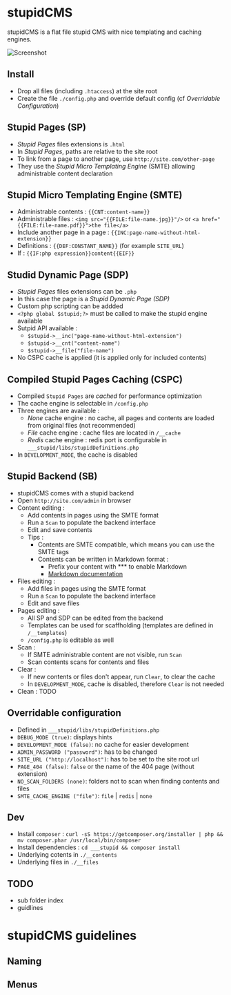 stupidCMS
=========

stupidCMS is a flat file stupid CMS with nice templating and caching engines.

![Screenshot](http://grabs.lucasmouilleron.com/Screen%20Shot%202015-11-23%20at%2015.50.59.png)

Install
-------
- Drop all files (including `.htaccess`) at the site root
- Create the file `./config.php` and override default config (cf _Overridable Configuration_)
	

Stupid Pages (SP)
-----------------
- _Stupid Pages_ files extensions is `.html`
- In _Stupid Pages_, paths are relative to the site root
- To link from a page to another page, use `http://site.com/other-page`
- They use the _Stupid Micro Templating Engine_ (SMTE) allowing administrable content declaration

Stupid Micro Templating Engine (SMTE)
-------------------------------------
- Administrable contents : `{{CNT:content-name}}`
- Administrable files : `<img src="{{FILE:file-name.jpg}}"/>` or `<a href="{{FILE:file-name.pdf}}">the file</a>`
- Include another page in a page : `{{INC:page-name-without-html-extension}}`
- Definitions : `{{DEF:CONSTANT_NAME}}` (for example `SITE_URL`)
- If : `{{IF:php expression}}content{{EIF}}`

Studid Dynamic Page (SDP)
-------------------------
- _Stupid Pages_ files extensions can be `.php`
- In this case the page is a _Stupid Dynamic Page (SDP)_
- Custom php scripting can be addded
- `<?php global $stupid;?>` must be called to make the stupid engine available
- Sutpid API available :
    - `$stupid->__inc("page-name-without-html-extension")`
    - `$stupid->__cnt("content-name")`
    - `$stupid->__file("file-name")`
- No CSPC cache is applied (it is applied only for included contents)

Compiled Stupid Pages Caching (CSPC)
------------------------------------
- Compiled `Stupid Pages` are _cached_ for performance optimization
- The cache engine is selectable in `/config.php`
- Three engines are available : 
    - _None_ cache engine : no cache, all pages and contents are loaded from original files (not recommended)
    - _File_ cache engine : cache files are located in `/__cache`
    - _Redis_ cache engine : redis port is configurable in `___stupid/libs/stupidDefinitions.php`
- In `DEVELOPMENT_MODE`, the cache is disabled

Stupid Backend (SB)
-------------------
- stupidCMS comes with a stupid backend
- Open `http://site.com/admin` in browser
- Content editing :
    - Add contents in pages using the SMTE format
    - Run a `Scan` to populate the backend interface
    - Edit and save contents
    - Tips : 
        - Contents are SMTE compatible, which means you can use the SMTE tags
        - Contents can be written in Markdown format :
            - Prefix your content with *** to enable Markdown
            - [Markdown documentation](https://github.com/adam-p/markdown-here/wiki/Markdown-Cheatsheet)
- Files editing : 
    - Add files in pages using the SMTE format
    - Run a `Scan` to populate the backend interface
    - Edit and save files
- Pages editing :
    - All SP and SDP can be edited from the backend
    - Templates can be used for scaffholding (templates are defined in `/__templates`)
    - `/config.php` is editable as well
- Scan :
    - If SMTE administrable content are not visible, run `Scan`
    - Scan contents scans for contents and files
- Clear :
    - If new contents or files don't appear, run `Clear`, to clear the cache
    - In `DEVELOPMENT_MODE`, cache is disabled, therefore `Clear` is not needed
- Clean : TODO

Overridable configuration
-------------------------
- Defined in `___stupid/libs/stupidDefinitions.php`
- `DEBUG_MODE (true)`: displays hints
- `DEVELOPMENT_MODE (false)`: no cache for easier development
- `ADMIN_PASSWORD ("password")`: has to be changed
- `SITE_URL ("http://localhost")`: has to be set to the site root url
- `PAGE_404 (false)`: `false` or the name of the 404 page (without extension)
- `NO_SCAN_FOLDERS (none)`: folders not to scan when finding contents and files
- `SMTE_CACHE_ENGINE ("file")`: `file` | `redis` | `none`

Dev
---
- Install `composer` : `curl -sS https://getcomposer.org/installer | php && mv composer.phar /usr/local/bin/composer`
- Install dependencies : `cd ___stupid && composer install`
- Underlying cotents in `./__contents`
- Underlying files in `./__files`

TODO
----
- sub folder index
- guidlines

stupidCMS guidelines
====================

Naming
------

Menus
-----